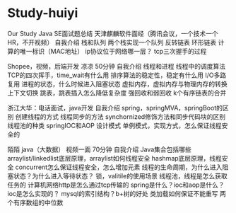 # Study-huiyi
Our Study
Java SE面试题总结
天津麒麟软件面经（腾讯会议，一个技术一个HR，不开视频）
自我介绍
栈和队列
两个栈实现一个队列
反转链表
环形链表
计算的唯一标识（MAC地址）
ip协议位于网络哪一层？
tcp三次握手的过程





Shopee，视频，后端开发  凉凉    50分钟
自我介绍
线程和进程
线程中的调度算法
TCP的四次挥手，time_wait有什么用
排序算法的稳定性，稳定有什么用
I/O多路复用
进程的状态，什么时候进入阻塞状态
虚拟内存，虚拟内存与物理内存的转换
上下文切换
跳表，跳表插入怎么降低复杂度
强回收和弱回收
k个有序链表的合并


浙江大华：电话面试，java开发
自我介绍
spring，springMVA，springBoot的区别
创建线程的方式
线程同步的方法
synchornized修饰方法和同步代码块的区别
线程池的种类
springIOC和AOP
设计模式
单例模式，实现方式，怎么保证线程安全的


陌陌  java（大数据） 视频一面   70分钟
自我介绍
Java集合包括哪些
arraylist/linkedlist底层原理，arraylist如何线程安全
hashmap底层原理，线程安全
concurrent怎么保证线程安全，怎么增加元素
线程的生命周期，为什么进入阻塞状态？为什么进入等待状态？
锁，valitile的使用场景
线程池，线程是怎么获取任务的
计算机网络http是怎么通过tcp传输的
spring是什么？ioc和aop是什么？ioc是怎么实现的？
mysql的索引结构？b+树的好处
类加载如何保证不能重写
两个有序数组的中位数

